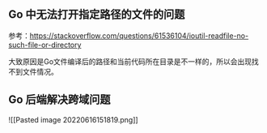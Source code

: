 ## Go 中无法打开指定路径的文件的问题

参考：https://stackoverflow.com/questions/61536104/ioutil-readfile-no-such-file-or-directory

大致原因是Go文件编译后的路径和当前代码所在目录是不一样的，所以会出现找不到文件情况。

## Go 后端解决跨域问题

![[Pasted image 20220616151819.png]]